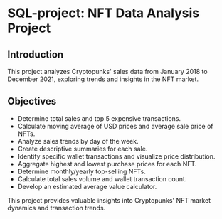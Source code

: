 




# SQL-project: NFT Data Analysis Project

## Introduction
This project analyzes Cryptopunks' sales data from January 2018 to December 2021, exploring trends and insights in the NFT market.

## Objectives
- Determine total sales and top 5 expensive transactions.
- Calculate moving average of USD prices and average sale price of NFTs.
- Analyze sales trends by day of the week.
- Create descriptive summaries for each sale.
- Identify specific wallet transactions and visualize price distribution.
- Aggregate highest and lowest purchase prices for each NFT.
- Determine monthly/yearly top-selling NFTs.
- Calculate total sales volume and wallet transaction count.
- Develop an estimated average value calculator.

This project provides valuable insights into Cryptopunks' NFT market dynamics and transaction trends.
